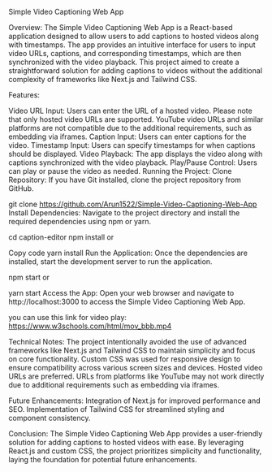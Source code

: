 Simple Video Captioning Web App

Overview:
The Simple Video Captioning Web App is a React-based application designed to allow users to add captions to hosted videos along with timestamps. The app provides an intuitive interface for users to input video URLs, captions, and corresponding timestamps, which are then synchronized with the video playback. This project aimed to create a straightforward solution for adding captions to videos without the additional complexity of frameworks like Next.js and Tailwind CSS.

Features:

Video URL Input: Users can enter the URL of a hosted video. Please note that only hosted video URLs are supported. YouTube video URLs and similar platforms are not compatible due to the additional requirements, such as embedding via iframes.
Caption Input: Users can enter captions for the video.
Timestamp Input: Users can specify timestamps for when captions should be displayed.
Video Playback: The app displays the video along with captions synchronized with the video playback.
Play/Pause Control: Users can play or pause the video as needed.
Running the Project:
Clone Repository: If you have Git installed, clone the project repository from GitHub.

git clone https://github.com/Arun1522/Simple-Video-Captioning-Web-App
Install Dependencies: Navigate to the project directory and install the required dependencies using npm or yarn.

cd caption-editor
npm install
or

Copy code
yarn install
Run the Application: Once the dependencies are installed, start the development server to run the application.

npm start
or

yarn start
Access the App: Open your web browser and navigate to http://localhost:3000 to access the Simple Video Captioning Web App.

you can use this link for video play: https://www.w3schools.com/html/mov_bbb.mp4

Technical Notes:
The project intentionally avoided the use of advanced frameworks like Next.js and Tailwind CSS to maintain simplicity and focus on core functionality.
Custom CSS was used for responsive design to ensure compatibility across various screen sizes and devices.
Hosted video URLs are preferred. URLs from platforms like YouTube may not work directly due to additional requirements such as embedding via iframes.

Future Enhancements:
Integration of Next.js for improved performance and SEO.
Implementation of Tailwind CSS for streamlined styling and component consistency.

Conclusion:
The Simple Video Captioning Web App provides a user-friendly solution for adding captions to hosted videos with ease. By leveraging React.js and custom CSS, the project prioritizes simplicity and functionality, laying the foundation for potential future enhancements.

